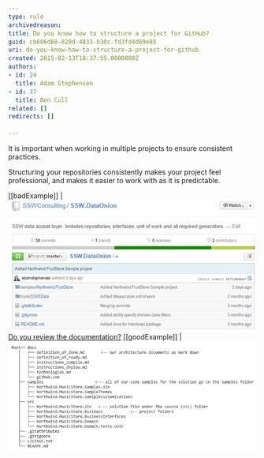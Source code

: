```yaml
---
type: rule
archivedreason: 
title: Do you know how to structure a project for GitHub?
guid: cb686d68-820d-4833-b30c-fd3fd4d69e85
uri: do-you-know-how-to-structure-a-project-for-github
created: 2015-02-13T18:37:55.0000000Z
authors:
- id: 24
  title: Adam Stephensen
- id: 37
  title: Ben Cull
related: []
redirects: []

---
```


It  is important when working in multiple projects to ensure consistent practices.

Structuring your repositories consistently makes your project feel professional, and makes it easier to work with as it is predictable.

<!--endintro-->

[[badExample]]
| ![The folder containing the source code is called ‘trunk’ rather than ‘src’. There is no docs folder containing the important documents as per](structure-github-bad.jpg)[Do you review the documentation?](/_layouts/15/FIXUPREDIRECT.ASPX?WebId=3dfc0e07-e23a-4cbb-aac2-e778b71166a2&TermSetId=07da3ddf-0924-4cd2-a6d4-a4809ae20160&TermId=951ffbf9-4066-42f3-a9b7-e0d8603e728b)
[[goodExample]]
| ![All documentation Is in the ‘docs’ folder, samples are in the ‘samples’ folder and all the source code is in the ‘src’ folder](structure-github-good.jpg)
